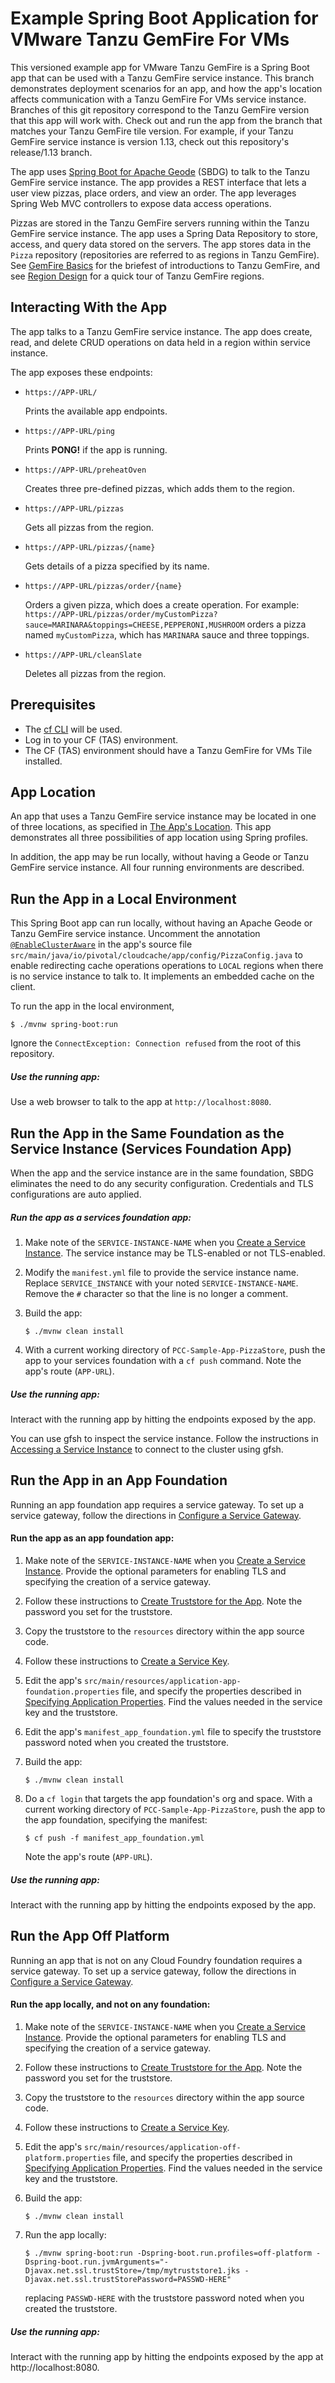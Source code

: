 # Example Spring Boot Application for VMware Tanzu GemFire For VMs

This versioned example app for VMware Tanzu GemFire is
a Spring Boot app that can be used with
a Tanzu GemFire service instance.
This branch demonstrates deployment scenarios for an app,
and how the app's location affects communication with a Tanzu GemFire For VMs
service instance.
Branches of this git repository correspond to the Tanzu GemFire version
that this app will work with.
Check out and run the app from the branch that matches
your Tanzu GemFire tile version.
For example, if your Tanzu GemFire service instance is version 1.13,
check out this repository's release/1.13 branch.

The app uses [Spring Boot for Apache Geode](https://docs.spring.io/spring-boot-data-geode-build/1.4.0/reference/html5/)
(SBDG) to talk to the Tanzu GemFire service instance.
The app provides a REST interface that lets a user view pizzas, place orders,
and view an order.
The app leverages Spring Web MVC controllers
to expose data access operations.

Pizzas are stored in the Tanzu GemFire servers running within
the Tanzu GemFire service instance.
The app uses a Spring Data Repository to store,
access, and query data stored on the servers.
The app stores data in the `Pizza` repository (repositories are referred to as regions in Tanzu GemFire).
See [GemFire Basics](https://docs.pivotal.io/p-cloud-cache/1-13/index.html#GFBasics) for the briefest of introductions to Tanzu GemFire,
and see [Region Design](https://docs.pivotal.io/p-cloud-cache/1-13/region-design.html) for a quick tour of Tanzu GemFire regions.

## Interacting With the App

The app talks to a Tanzu GemFire service instance.
The app does create, read, and delete CRUD operations on data held
in a region within service instance.

The app exposes these endpoints:  
    
-  `https://APP-URL/`  
        
    Prints the available app endpoints.
        
-  `https://APP-URL/ping`  
        
    Prints **PONG!** if the app is running.
        
-  `https://APP-URL/preheatOven`  
        
    Creates three pre-defined pizzas, which adds them to the region.
        
-  `https://APP-URL/pizzas` 
    
    Gets all pizzas from the region.
        
-  `https://APP-URL/pizzas/{name}`
    
    Gets details of a pizza specified by its name.
         
-  `https://APP-URL/pizzas/order/{name}`
    
    Orders a given pizza, which does a create operation. 
    For example: `https://APP-URL/pizzas/order/myCustomPizza?sauce=MARINARA&toppings=CHEESE,PEPPERONI,MUSHROOM` orders a pizza named `myCustomPizza`,
    which has `MARINARA` sauce and three toppings. 
   
-  `https://APP-URL/cleanSlate` 
        
    Deletes all pizzas from the region.

## Prerequisites

- The [cf CLI](https://docs.cloudfoundry.org/cf-cli/install-go-cli.html) will be used.
- Log in to your CF (TAS) environment.
- The CF (TAS) environment should have a Tanzu GemFire for VMs Tile installed.

## App Location

An app that uses a Tanzu GemFire service instance may be
located in one of three locations,
as specified in [The App's Location](https://docs.pivotal.io/p-cloud-cache/1-13/architecture.html#AppLocation).
This app demonstrates all three possibilities of app location
using Spring profiles.

In addition, the app may be run locally,
without having a Geode or Tanzu GemFire service instance.
All four running environments are described.

## Run the App in a Local Environment

This Spring Boot app can run locally, 
without having an Apache Geode or Tanzu GemFire service instance.
Uncomment the annotation [`@EnableClusterAware`](https://docs.spring.io/spring-boot-data-geode-build/current/reference/html5/#geode-configuration-declarative-annotations-productivity-enableclusteraware)
in the app's source file `src/main/java/io/pivotal/cloudcache/app/config/PizzaConfig.java` 
to enable redirecting cache operations operations to `LOCAL` regions
when there is no service instance to talk to.
It implements an embedded cache on the client.  

To run the app in the local environment,
 
```
$ ./mvnw spring-boot:run
```
Ignore the `ConnectException: Connection refused`
from the root of this repository.

##### Use the running app:

Use a web browser to talk to the app at `http://localhost:8080`.

## Run the App in the Same Foundation as the Service Instance (Services Foundation App)

When the app and the service instance are in the same foundation,
SBDG eliminates the need to do any security configuration.
Credentials and TLS configurations are auto applied. 

##### Run the app as a services foundation app:

1. Make note of the `SERVICE-INSTANCE-NAME` when you
[Create a Service Instance](https://docs.pivotal.io/p-cloud-cache/1-13/create-instance.html#create-SI).
The service instance may be TLS-enabled or not TLS-enabled.

2. Modify the `manifest.yml` file to provide the service instance name.
Replace `SERVICE_INSTANCE` with your noted `SERVICE-INSTANCE-NAME`.
Remove the `#` character so that the line is no longer a comment.

3. Build the app:

    ```
    $ ./mvnw clean install
    ```

4. With a current working directory of `PCC-Sample-App-PizzaStore`,
push the app to your services foundation with a `cf push` command.
Note the app's route (`APP-URL`).

##### Use the running app:

Interact with the running app by hitting the endpoints exposed by the app.

You can use gfsh to inspect the service instance.
Follow the instructions in [Accessing a Service Instance](https://docs.pivotal.io/p-cloud-cache/1-13/accessing-instance.html)
to connect to the cluster using gfsh.

## Run the App in an App Foundation

Running an app foundation app requires a service gateway.
To set up a service gateway,
follow the directions in
[Configure a Service Gateway](https://docs.pivotal.io/p-cloud-cache/1-13/configure-service-gateway.html).

#### Run the app as an app foundation app:

1. Make note of the `SERVICE-INSTANCE-NAME` when you
[Create a Service Instance](https://docs.pivotal.io/p-cloud-cache/1-13/create-instance.html#create-SI).
Provide the optional parameters for enabling TLS and specifying
the creation of a service gateway.

2. Follow these instructions to
[Create Truststore for the App](https://docs.pivotal.io/p-cloud-cache/1-13/running-app.html#app-truststore).
Note the password you set for the truststore.

3. Copy the truststore to the `resources` directory within the app source code.

4. Follow these instructions to [Create a Service Key](https://docs.pivotal.io/p-cloud-cache/1-13/accessing-instance.html#create-service-key). 

5. Edit the app's `src/main/resources/application-app-foundation.properties`
file,
and specify the properties described in [Specifying Application Properties](https://docs.pivotal.io/p-cloud-cache/1-13/running-app.html#app-properties).
Find the values needed in the service key and the truststore. 

6. Edit the app's `manifest_app_foundation.yml` file to specify the
truststore password noted when you created the truststore.

7. Build the app:

    ```
    $ ./mvnw clean install
    ```

8. Do a `cf login` that targets the app foundation's org and space.
With a current working directory of `PCC-Sample-App-PizzaStore`,
push the app to the app foundation, specifying the manifest:

    ```
    $ cf push -f manifest_app_foundation.yml
    ```
    Note the app's route (`APP-URL`).

##### Use the running app:

Interact with the running app by hitting the endpoints exposed by the app.

## Run the App Off Platform

Running an app that is not on any Cloud Foundry foundation
requires a service gateway.
To set up a service gateway,
follow the directions in
[Configure a Service Gateway](https://docs.pivotal.io/p-cloud-cache/1-13/configure-service-gateway.html).

#### Run the app locally, and not on any foundation:

1. Make note of the `SERVICE-INSTANCE-NAME` when you
[Create a Service Instance](https://docs.pivotal.io/p-cloud-cache/1-13/create-instance.html#create-SI).
Provide the optional parameters for enabling TLS and specifying
the creation of a service gateway.

2. Follow these instructions to
[Create Truststore for the App](https://docs.pivotal.io/p-cloud-cache/1-13/running-app.html#app-truststore).
Note the password you set for the truststore.

3. Copy the truststore to the `resources` directory within the app source code.

4. Follow these instructions to [Create a Service Key](https://docs.pivotal.io/p-cloud-cache/1-13/accessing-instance.html#create-service-key). 

5. Edit the app's `src/main/resources/application-off-platform.properties`
file,
and specify the properties described in [Specifying Application Properties](https://docs.pivotal.io/p-cloud-cache/1-13/running-app.html#app-properties).
Find the values needed in the service key and the truststore. 

6. Build the app:

    ```
    $ ./mvnw clean install
    ```

5. Run the app locally:

    ```
    $ ./mvnw spring-boot:run -Dspring-boot.run.profiles=off-platform -Dspring-boot.run.jvmArguments="-Djavax.net.ssl.trustStore=/tmp/mytruststore1.jks -Djavax.net.ssl.trustStorePassword=PASSWD-HERE"
    ```
    replacing `PASSWD-HERE` with the truststore password noted when
    you created the truststore.

##### Use the running app:

Interact with the running app by hitting the endpoints exposed by the app
at http://localhost:8080.
